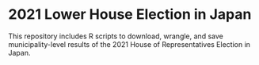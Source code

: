 2021 Lower House Election in Japan
================

This repository includes R scripts to download, wrangle, and save municipality-level results of the 2021 House of Representatives Election in Japan.
